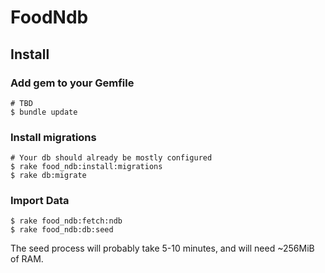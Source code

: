 # FoodNdb

## Install

### Add gem to your Gemfile

	# TBD
	$ bundle update

### Install migrations

	# Your db should already be mostly configured
	$ rake food_ndb:install:migrations
	$ rake db:migrate

### Import Data

	$ rake food_ndb:fetch:ndb
	$ rake food_ndb:db:seed

The seed process will probably take 5-10 minutes, and will need ~256MiB of RAM.
